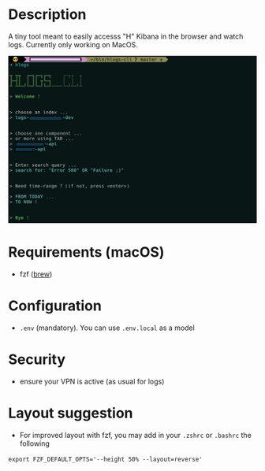 # Description

A tiny tool meant to easily accesss "H" Kibana in the browser and watch logs.
Currently only working on MacOS.

![screenshot](hlogs-cli.png)

# Requirements (macOS)
- fzf ([brew](https://formulae.brew.sh/formula/fzf#default))

# Configuration 

- `.env` (mandatory). You can use `.env.local` as a model

# Security

- ensure your VPN is active (as usual for logs)

# Layout suggestion

- For improved layout with fzf, you may add in your `.zshrc` or `.bashrc` the following

`export FZF_DEFAULT_OPTS='--height 50% --layout=reverse'`
